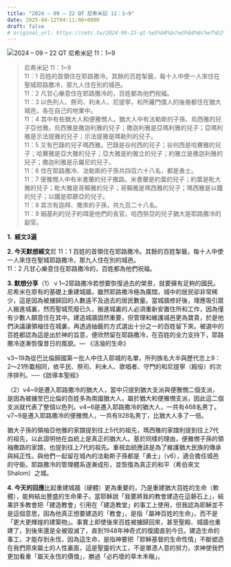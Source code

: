```yaml
---
title: "2024 – 09 – 22 QT 尼希米記 11：1~9"
date: 2025-04-12T04:11:08+0800
draft: false
# original_url: https://cmtc.tw/2024-09-22-qt-%e5%b0%bc%e5%b8%8c%e7%b1%b3%e8%a8%98-11%ef%bc%9a19
---
```


![2024 – 09 – 22 QT 尼希米記 11：1~9](/images/qt.jpg  "2024 – 09 – 22 QT 尼希米記 11：1~9")

> 尼希米記 11：1~9  
> 11：1 百姓的首領住在耶路撒冷。其餘的百姓掣籤，每十人中使一人來住在聖城耶路撒冷，那九人住在別的城邑。  
> 11：2 凡甘心樂意住在耶路撒冷的，百姓都為他們祝福。  
> 11：3 以色列人、祭司、利未人、尼提寧，和所羅門僕人的後裔都住在猶大城邑，各在自己的地業中。  
> 11：4 其中有些猶大人和便雅憫人。猶大人中有法勒斯的子孫、烏西雅的兒子亞他雅。烏西雅是撒迦利雅的兒子；撒迦利雅是亞瑪利雅的兒子；亞瑪利雅是示法提雅的兒子；示法提雅是瑪勒列的兒子。  
> 11：5 又有巴錄的兒子瑪西雅。巴錄是谷何西的兒子；谷何西是哈賽雅的兒子；哈賽雅是亞大雅的兒子；亞大雅是約雅立的兒子；約雅立是撒迦利雅的兒子；撒迦利雅是示羅尼的兒子。  
> 11：6 住在耶路撒冷、法勒斯的子孫共四百六十八名，都是勇士。  
> 11：7 便雅憫人中有米書蘭的兒子撒路。米書蘭是約葉的兒子；約葉是毗大雅的兒子；毗大雅是哥賴雅的兒子；哥賴雅是瑪西雅的兒子；瑪西雅是以鐵的兒子；以鐵是耶篩亞的兒子。  
> 11：8 其次有迦拜、撒來的子孫，共九百二十八名。  
> 11：9 細基利的兒子約珥是他們的長官。哈西努亞的兒子猶大是耶路撒冷的副官。

**1.  經文3遍**

**2. 今天默想經文**尼 11：1 百姓的首領住在耶路撒冷。其餘的百姓掣籤，每十人中使一人來住在聖城耶路撒冷，那九人住在別的城邑。  
11：2 凡甘心樂意住在耶路撒冷的，百姓都為他們祝福。

**3. 默想分享**（1）ｖ1~2耶路撒冷若想要恢復過去的榮景，就要擁有足夠的國民。尼希米在原有的基礎上重建城牆，雖然耶路撒冷極為廣闊，城中的居民卻非常稀少，這是因為被擄歸回的人數遠不及過去的居民數量。當城牆修好後，理應吸引眾人搬進城裏，然而聖城荒廢已久，搬進城裏的人必須重新安置住所和工作，因為僅有少數人願意住在其中。建造城牆固然重要，但管理和維護城邑更為寶貴，於是他們決議讓領袖住在城裏，再透過抽籤的方式選出十分之一的百姓留下來。被選中的百姓都認為這是出於神的旨意，便欣然留在耶路撒冷，在百姓的全力支持下，耶路撒冷逐漸恢復昔日的風貌。— 《活潑的生命》

v3~19為從巴比倫歸國第一批人中住入耶城的名單，所列族名大半與歷代志上9：2～21所載相同，依平民、祭司、利未人、歌唱者、守門的和尼提寧（殿役）的次序排列。──《啟導本聖經》

（2）v4~9是遷入耶路撒冷的猶大人，當中只提到猶大支派與便雅憫二個支派，是因為被擄至巴比倫的百姓多為南國猶大人，屬於猶大和便雅憫支派，因此這二個支派就代表了整個以色列。v4~6是遷入耶路撒冷的猶大人，一共有468名男丁。v7~9是遷入耶路撒冷的便雅憫人，一共有928名男丁，比猶大人多了一倍。

猶大子孫的領袖亞他雅的家譜提到往上5代的祖先，瑪西雅的家譜則提到往上7代的祖先，以此證明他在血統上是真正的猶大人。基於同樣的理由，便雅憫子孫的領袖撒路的家譜，也提到往上7代的祖先。重視血統應該是為了維護猶大民族的傳承與純正性。與他們一起留在城內的法勒斯子孫都是「勇士」（v6），適合擔任城邑的守衛。耶路撒冷的管理體系逐漸成形，並恢復為真正的和平（希伯來文Shalom）之城。

**4. 今天的回應**比起重建城牆（硬體）更為重要的，乃是重建猶大百姓的生命（軟體），能夠結出豐盛的生命果子。當耶穌說「我要將我的教會建造在這磐石上」，結果許多教會把「建造教會」引用在「建造教堂」的事工上使用，但我認為耶穌並不是這個意思，因為他真正想要建造的「教會」，是指「屬神百姓的生命」，而不是「更大更輝煌的建築物」。事實上即使後來百姓被擄歸回來，甚至聖殿、城牆也重建了，到後來還是全被毀滅了，直到1948年神奇式的復國直到今日。建造生命的事工，才能存到永恆，因為這生命，是指神要把「耶穌基督的生命性情」不斷塑造在我們原來屬土的人性裏面，這是聖靈的大工，不是單憑人意的努力，求神使我們更加看重「屬天永恆的價值」，勝過「必朽壞的草木禾稭」。